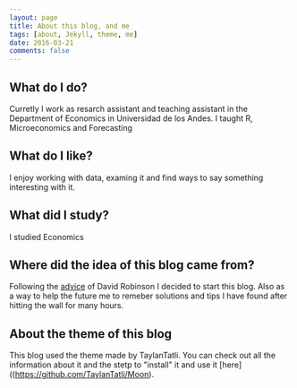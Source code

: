 ```yaml
---
layout: page
title: About this blog, and me
tags: [about, Jekyll, theme, me]
date: 2016-03-21
comments: false
---
```

    
## What do I do?

Curretly I work as resarch assistant and teaching assistant in the Department of Economics in Universidad de los Andes.
I taught R, Microeconomics and Forecasting

## What do I like?

I enjoy working with data, examing it and find ways to say something interesting with it. 

## What did I study?

I studied Economics

## Where did the idea of this blog came from?

Following the [advice](http://varianceexplained.org/r/start-blog/) of David Robinson I decided to start this blog. Also as a way to help the future me to remeber solutions and tips I have found after hitting the wall for many hours.

## About the theme of this blog

This blog used the theme made by TaylanTatli. You can check out all the information about it and the stetp to "install" it and use it [here]((https://github.com/TaylanTatli/Moon).
